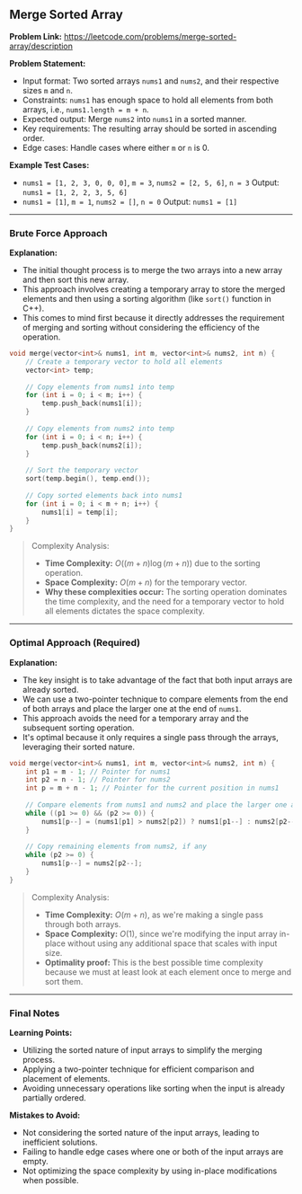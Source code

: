 ## Merge Sorted Array

**Problem Link:** https://leetcode.com/problems/merge-sorted-array/description

**Problem Statement:**
- Input format: Two sorted arrays `nums1` and `nums2`, and their respective sizes `m` and `n`.
- Constraints: `nums1` has enough space to hold all elements from both arrays, i.e., `nums1.length = m + n`.
- Expected output: Merge `nums2` into `nums1` in a sorted manner.
- Key requirements: The resulting array should be sorted in ascending order.
- Edge cases: Handle cases where either `m` or `n` is 0.

**Example Test Cases:**

- `nums1 = [1, 2, 3, 0, 0, 0]`, `m = 3`, `nums2 = [2, 5, 6]`, `n = 3`
  Output: `nums1 = [1, 2, 2, 3, 5, 6]`
- `nums1 = [1]`, `m = 1`, `nums2 = []`, `n = 0`
  Output: `nums1 = [1]`

---

### Brute Force Approach

**Explanation:**
- The initial thought process is to merge the two arrays into a new array and then sort this new array.
- This approach involves creating a temporary array to store the merged elements and then using a sorting algorithm (like `sort()` function in C++).
- This comes to mind first because it directly addresses the requirement of merging and sorting without considering the efficiency of the operation.

```cpp
void merge(vector<int>& nums1, int m, vector<int>& nums2, int n) {
    // Create a temporary vector to hold all elements
    vector<int> temp;
    
    // Copy elements from nums1 into temp
    for (int i = 0; i < m; i++) {
        temp.push_back(nums1[i]);
    }
    
    // Copy elements from nums2 into temp
    for (int i = 0; i < n; i++) {
        temp.push_back(nums2[i]);
    }
    
    // Sort the temporary vector
    sort(temp.begin(), temp.end());
    
    // Copy sorted elements back into nums1
    for (int i = 0; i < m + n; i++) {
        nums1[i] = temp[i];
    }
}
```

> Complexity Analysis:
> - **Time Complexity:** $O((m + n) \log(m + n))$ due to the sorting operation.
> - **Space Complexity:** $O(m + n)$ for the temporary vector.
> - **Why these complexities occur:** The sorting operation dominates the time complexity, and the need for a temporary vector to hold all elements dictates the space complexity.

---

### Optimal Approach (Required)

**Explanation:**
- The key insight is to take advantage of the fact that both input arrays are already sorted.
- We can use a two-pointer technique to compare elements from the end of both arrays and place the larger one at the end of `nums1`.
- This approach avoids the need for a temporary array and the subsequent sorting operation.
- It's optimal because it only requires a single pass through the arrays, leveraging their sorted nature.

```cpp
void merge(vector<int>& nums1, int m, vector<int>& nums2, int n) {
    int p1 = m - 1; // Pointer for nums1
    int p2 = n - 1; // Pointer for nums2
    int p = m + n - 1; // Pointer for the current position in nums1
    
    // Compare elements from nums1 and nums2 and place the larger one at the end of nums1
    while ((p1 >= 0) && (p2 >= 0)) {
        nums1[p--] = (nums1[p1] > nums2[p2]) ? nums1[p1--] : nums2[p2--];
    }
    
    // Copy remaining elements from nums2, if any
    while (p2 >= 0) {
        nums1[p--] = nums2[p2--];
    }
}
```

> Complexity Analysis:
> - **Time Complexity:** $O(m + n)$, as we're making a single pass through both arrays.
> - **Space Complexity:** $O(1)$, since we're modifying the input array in-place without using any additional space that scales with input size.
> - **Optimality proof:** This is the best possible time complexity because we must at least look at each element once to merge and sort them.

---

### Final Notes

**Learning Points:**
- Utilizing the sorted nature of input arrays to simplify the merging process.
- Applying a two-pointer technique for efficient comparison and placement of elements.
- Avoiding unnecessary operations like sorting when the input is already partially ordered.

**Mistakes to Avoid:**
- Not considering the sorted nature of the input arrays, leading to inefficient solutions.
- Failing to handle edge cases where one or both of the input arrays are empty.
- Not optimizing the space complexity by using in-place modifications when possible.